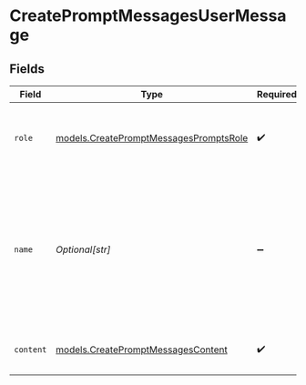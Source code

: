 # CreatePromptMessagesUserMessage


## Fields

| Field                                                                                                                        | Type                                                                                                                         | Required                                                                                                                     | Description                                                                                                                  |
| ---------------------------------------------------------------------------------------------------------------------------- | ---------------------------------------------------------------------------------------------------------------------------- | ---------------------------------------------------------------------------------------------------------------------------- | ---------------------------------------------------------------------------------------------------------------------------- |
| `role`                                                                                                                       | [models.CreatePromptMessagesPromptsRole](../models/createpromptmessagespromptsrole.md)                                       | :heavy_check_mark:                                                                                                           | The role of the messages author, in this case `user`.                                                                        |
| `name`                                                                                                                       | *Optional[str]*                                                                                                              | :heavy_minus_sign:                                                                                                           | An optional name for the participant. Provides the model information to differentiate between participants of the same role. |
| `content`                                                                                                                    | [models.CreatePromptMessagesContent](../models/createpromptmessagescontent.md)                                               | :heavy_check_mark:                                                                                                           | The contents of the user message.                                                                                            |